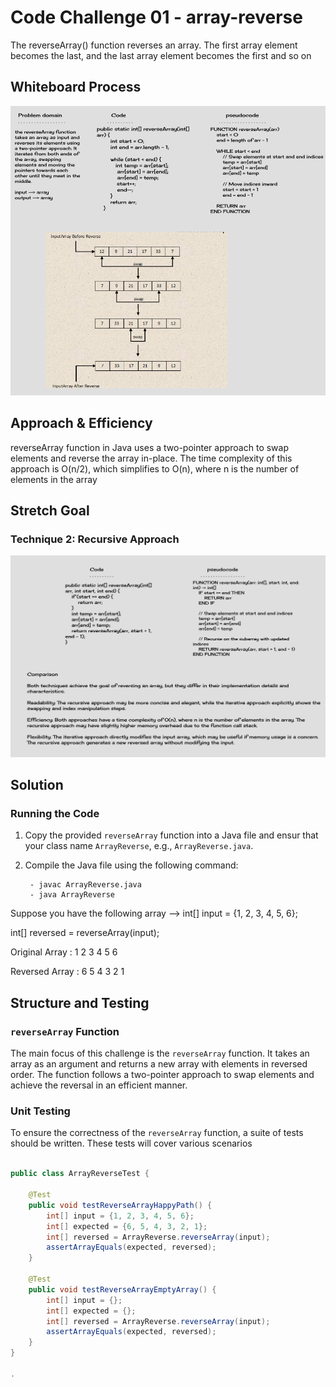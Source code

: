 # Code Challenge 01 - array-reverse

The reverseArray() function reverses an array. The first array element becomes the last, and the last array element becomes the first and so on

## Whiteboard Process

![codeChalleng01](./cc1.png)

## Approach & Efficiency

reverseArray function in Java uses a two-pointer approach to swap elements and reverse the array in-place. The time complexity of this approach is O(n/2), which simplifies to O(n), where n is the number of elements in the array

## Stretch Goal

### Technique 2: Recursive Approach

![codeChalleng01](./cc1-2.png)

## Solution

### Running the Code

1. Copy the provided `reverseArray` function into a Java file and ensur that your class name `ArrayReverse`, e.g., `ArrayReverse.java`.

2. Compile the Java file using the following command:

        - javac ArrayReverse.java
        - java ArrayReverse

Suppose you have the following array --> int[] input = {1, 2, 3, 4, 5, 6};

int[] reversed = reverseArray(input);

Original Array : 1 2 3 4 5 6

Reversed Array : 6 5 4 3 2 1

## Structure and Testing

### `reverseArray` Function

The main focus of this challenge is the `reverseArray` function. It takes an array as an argument and returns a new array with elements in reversed order. The function follows a two-pointer approach to swap elements and achieve the reversal in an efficient manner.

### Unit Testing

To ensure the correctness of the `reverseArray` function, a suite of tests should be written. These tests will cover various scenarios

```java

public class ArrayReverseTest {

    @Test
    public void testReverseArrayHappyPath() {
        int[] input = {1, 2, 3, 4, 5, 6};
        int[] expected = {6, 5, 4, 3, 2, 1};
        int[] reversed = ArrayReverse.reverseArray(input);
        assertArrayEquals(expected, reversed);
    }

    @Test
    public void testReverseArrayEmptyArray() {
        int[] input = {};
        int[] expected = {};
        int[] reversed = ArrayReverse.reverseArray(input);
        assertArrayEquals(expected, reversed);
    }
}

.
